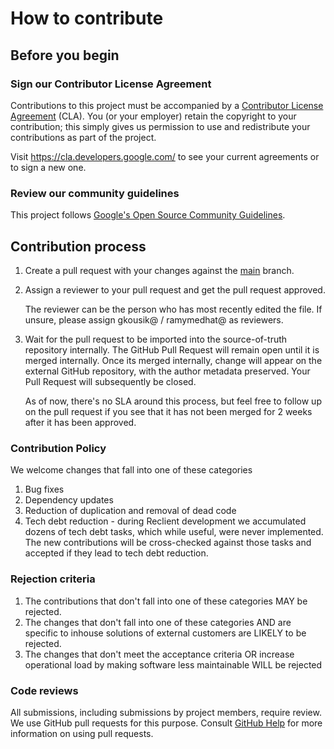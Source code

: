 # How to contribute

## Before you begin

### Sign our Contributor License Agreement

Contributions to this project must be accompanied by a
[Contributor License Agreement](https://cla.developers.google.com/about) (CLA).
You (or your employer) retain the copyright to your contribution; this simply
gives us permission to use and redistribute your contributions as part of the
project.

Visit <https://cla.developers.google.com/> to see your current agreements or to
sign a new one.

### Review our community guidelines

This project follows
[Google's Open Source Community Guidelines](https://opensource.google/conduct/).

## Contribution process

1.  Create a pull request with your changes against the
    [main](https://github.com/bazelbuild/reclient/commits/main/) branch.
1.  Assign a reviewer to your pull request and get the pull request approved.

    The reviewer can be the person who has most recently edited the file. If
    unsure, please assign gkousik@ / ramymedhat@ as reviewers.

1.  Wait for the pull request to be imported into the source-of-truth repository
    internally. The GitHub Pull Request will remain open until it is merged
    internally. Once its merged internally, change will appear on the external
    GitHub repository, with the author metadata preserved. Your Pull Request
    will subsequently be closed.

    As of now, there's no SLA around this process, but feel free to follow up on
    the pull request if you see that it has not been merged for 2 weeks after it
    has been approved.

### Contribution Policy

We welcome changes that fall into one of these categories

1.  Bug fixes
1.  Dependency updates
1.  Reduction of duplication and removal of dead code
1.  Tech debt reduction - during Reclient development we accumulated dozens of
    tech debt tasks, which while useful, were never implemented. The new
    contributions will be cross-checked against those tasks and accepted if they
    lead to tech debt reduction.

### Rejection criteria

1.  The contributions that don't fall into one of these categories MAY be
    rejected.
1.  The changes that don't fall into one of these categories AND are specific to
    inhouse solutions of external customers are LIKELY to be rejected.
1.  The changes that don't meet the acceptance criteria OR increase operational
    load by making software less maintainable WILL be rejected

### Code reviews

All submissions, including submissions by project members, require review. We
use GitHub pull requests for this purpose. Consult
[GitHub Help](https://help.github.com/articles/about-pull-requests/) for more
information on using pull requests.
